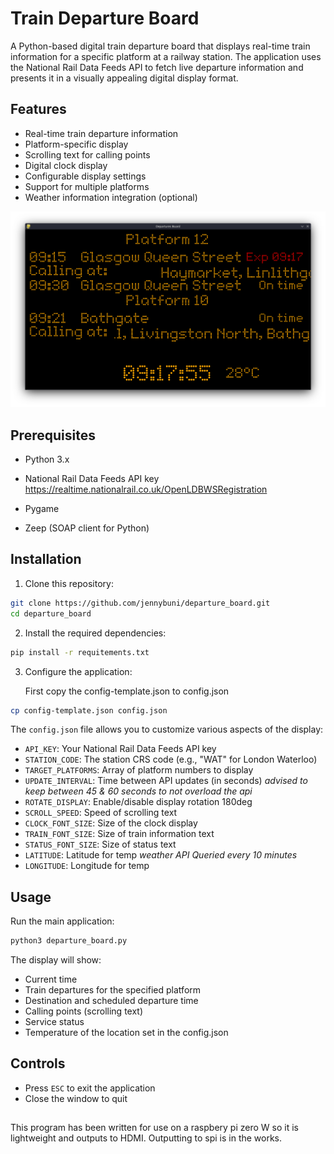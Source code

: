 # Train Departure Board

A Python-based digital train departure board that displays real-time train information for a specific platform at a railway station. The application uses the National Rail Data Feeds API to fetch live departure information and presents it in a visually appealing digital display format.



## Features

- Real-time train departure information
- Platform-specific display
- Scrolling text for calling points
- Digital clock display
- Configurable display settings
- Support for multiple platforms
- Weather information integration (optional)

![Alt text](assets/screenshot.png)

## Prerequisites

- Python 3.x

- National Rail Data Feeds API key https://realtime.nationalrail.co.uk/OpenLDBWSRegistration

- Pygame
- Zeep (SOAP client for Python)

## Installation

1. Clone this repository:
```bash
git clone https://github.com/jennybuni/departure_board.git
cd departure_board
```

2. Install the required dependencies:
```bash
pip install -r requitements.txt
```

3. Configure the application:
 
   First copy the config-template.json to config.json
```bash
cp config-template.json config.json
```

The `config.json` file allows you to customize various aspects of the display:

- `API_KEY`: Your National Rail Data Feeds API key
- `STATION_CODE`: The station CRS code (e.g., "WAT" for London Waterloo)
- `TARGET_PLATFORMS`: Array of platform numbers to display 
- `UPDATE_INTERVAL`: Time between API updates (in seconds) *advised to keep between 45 & 60 seconds to not overload the api*
- `ROTATE_DISPLAY`: Enable/disable display rotation 180deg
- `SCROLL_SPEED`: Speed of scrolling text 
- `CLOCK_FONT_SIZE`: Size of the clock display
- `TRAIN_FONT_SIZE`: Size of train information text
- `STATUS_FONT_SIZE`: Size of status text
- `LATITUDE`: Latitude for temp *weather API Queried every 10 minutes*
- `LONGITUDE`: Longitude for temp

## Usage

Run the main application:
```bash
python3 departure_board.py
```

The display will show:
- Current time
- Train departures for the specified platform
- Destination and scheduled departure time
- Calling points (scrolling text)
- Service status
- Temperature of the location set in the config.json

## Controls

- Press `ESC` to exit the application
- Close the window to quit


## 
This program has been written for use on a raspbery pi zero W
so it is lightweight and outputs to HDMI.
Outputting to spi is in the works.



